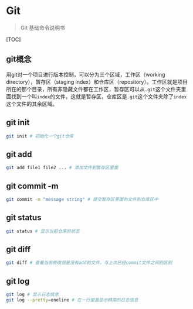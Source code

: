 # Git

> Git 基础命令说明书

[TOC]

## git概念

用git对一个项目进行版本控制，可以分为三个区域，工作区（working directory），暂存区（staging index）和仓库区（repository）。工作区就是项目所在的那个目录，所有非隐藏文件都在工作区，暂存区可以从`.git`这个文件夹里面找到一个叫`index`的文件，这就是暂存区，仓库区是`.git`这个文件夹除了`index`这个文件的其余区域。

## git init

```bash
git init # 初始化一个git仓库
```

## git add <file>

```bash
git add file1 file2 ... # 添加文件到暂存区里面
```

## git commit -m <message>

```bash
git commit -m "message string" # 提交暂存区里面的文件到仓库区中
```

## git status

```bash
git status # 显示当前仓库的状态
```

## git diff

```bash
git diff # 查看当前修改但是没有add的文件，与上次已经commit文件之间的区别
```

## git log

```bash
git log # 显示日志信息
git log --pretty=oneline # 在一行里面显示精简的日志信息
```



